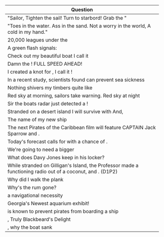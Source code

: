 Question |
--- |
"Sailor, Tighten the sail! Turn to starbord! Grab the <BLANK> " |
"Toes in the water. Ass in the sand. Not a worry in the world, A cold <BLANK> in my hand." |
20,000 leagues under the <BLANK> |
A green flash signals: <BLANK> |
Check out my beautiful boat I call it <BLANK> |
Damn the <BLANK>! FULL SPEED AHEAD! |
I created a knot for <BLANK>, I call it <BLANK>! |
In a recent study, scientists found <BLANK> can prevent sea sickness |
Nothing shivers my timbers quite like <BLANK> |
Red sky at morning, sailors take warning. Red sky at night <BLANK> |
Sir the boats radar just detected a <BLANK>! |
Stranded on a desert island I will survive with <BLANK> And, <BLANK> |
The name of my new ship |
The next Pirates of the Caribbean film will feature CAPTAIN Jack Sparrow and <BLANK>. |
Today's forecast calls for <BLANK> with a chance of <BLANK>. |
We're going to need a bigger <BLANK> |
What does Davy Jones keep in his locker? |
While stranded on Gilligan's Island, the Professor made a functioning radio out of a coconut, <BLANK> and <BLANK>. (D1P2) |
Why did I walk the plank |
Why's the rum gone? |
<BLANK> a navigational necessity |
<BLANK> Georgia's Newest aquarium exhibit! |
<BLANK> is known to prevent pirates from boarding a ship |
<BLANK>, Truly Blackbeard's Delight |
<BLANK>, why the boat sank |
